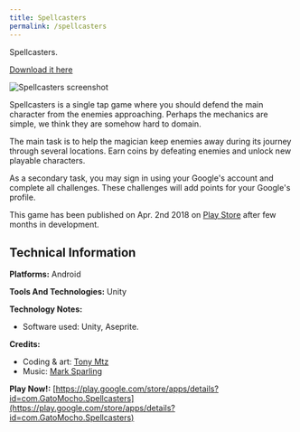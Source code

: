 ```yaml
---
title: Spellcasters
permalink: /spellcasters
---
```


Spellcasters.

[Download it here](https://play.google.com/store/apps/details?id=com.GatoMocho.Spellcasters)

![Spellcasters screenshot](https://i.imgur.com/znMwMJr.png)

Spellcasters is a single tap game where you should defend the main character from the enemies approaching. Perhaps the mechanics are simple, we think they are somehow hard to domain.

The main task is to help the magician keep enemies away during its journey through several locations. Earn coins by defeating enemies and unlock new playable characters.

As a secondary task, you may sign in using your Google's account and complete all challenges. These challenges will add points for your Google's profile.

This game has been published on Apr. 2nd 2018 on [Play Store](https://play.google.com/store/apps/details?id=com.GatoMocho.Spellcasters) after few months in development.

<blockquote class="imgur-embed-pub" lang="en" data-id="a/8BZuK"><a href="//imgur.com/8BZuK"></a></blockquote><script async src="//s.imgur.com/min/embed.js" charset="utf-8"></script>

## Technical Information

**Platforms:** Android

**Tools And Technologies:** Unity

**Technology Notes:**

- Software used: Unity, Aseprite.

**Credits:**

- Coding & art: [Tony Mtz](https://twitter.com/_TonyMtz)
- Music: [Mark Sparling](https://twitter.com/Markymark665)

**Play Now!:** [https://play.google.com/store/apps/details?id=com.GatoMocho.Spellcasters](https://play.google.com/store/apps/details?id=com.GatoMocho.Spellcasters)
